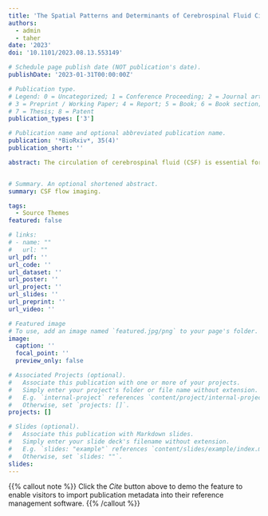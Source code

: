 ```yaml
---
title: 'The Spatial Patterns and Determinants of Cerebrospinal Fluid Circulation in the Human Brain'
authors:
  - admin
  - taher
date: '2023'
doi: '10.1101/2023.08.13.553149'

# Schedule page publish date (NOT publication's date).
publishDate: '2023-01-31T00:00:00Z'

# Publication type.
# Legend: 0 = Uncategorized; 1 = Conference Proceeding; 2 = Journal article;
# 3 = Preprint / Working Paper; 4 = Report; 5 = Book; 6 = Book section;
# 7 = Thesis; 8 = Patent
publication_types: ['3']

# Publication name and optional abbreviated publication name.
publication: '*BioRxiv*, 35(4)'
publication_short: ''

abstract: The circulation of cerebrospinal fluid (CSF) is essential for maintaining brain homeostasis and clearance, and impairments in its flow can lead to various brain disorders. Recent studies have shown that CSF circulation can be interrogated using low b-value diffusion magnetic resonance imaging (low-b dMRI). Nevertheless, the spatial organization of intracranial CSF flow dynamics remains largely elusive. Here, we developed a whole-brain voxel-based analysis framework, termed CSF pseudo-diffusion spatial statistics (CpsiSS), to examine CSF mean pseudo-diffusivity (Mpsi), a measure of CSF flow magnitude derived from low-b dMRI. We showed that intracranial CSF Mpsi demonstrates characteristic covariance patterns by employing seed-based correlation analysis. Importantly, we applied non-negative matrix factorization analysis to further elucidate the covariance patterns of CSF Mpsi in a hypothesis-free, data-driven way. We identified distinct CSF spaces that consistently displayed unique pseudo-diffusion characteristics across multiple imaging datasets. Our study revealed that age, sex, brain atrophy, ventricular anatomy, and cerebral perfusion differentially influence Mpsi across these CSF spaces. Notably, individuals with anomalous CSF flow patterns displayed incidental findings on multimodal neuroradiological examinations. Our work sets forth a new paradigm to study CSF flow, with potential applications in clinical settings.


# Summary. An optional shortened abstract.
summary: CSF flow imaging.

tags:
  - Source Themes
featured: false

# links:
# - name: ""
#   url: ""
url_pdf: ''
url_code: ''
url_dataset: ''
url_poster: ''
url_project: ''
url_slides: ''
url_preprint: ''
url_video: ''

# Featured image
# To use, add an image named `featured.jpg/png` to your page's folder.
image:
  caption: ''
  focal_point: ''
  preview_only: false

# Associated Projects (optional).
#   Associate this publication with one or more of your projects.
#   Simply enter your project's folder or file name without extension.
#   E.g. `internal-project` references `content/project/internal-project/index.md`.
#   Otherwise, set `projects: []`.
projects: []

# Slides (optional).
#   Associate this publication with Markdown slides.
#   Simply enter your slide deck's filename without extension.
#   E.g. `slides: "example"` references `content/slides/example/index.md`.
#   Otherwise, set `slides: ""`.
slides:
---
```



{{% callout note %}}
Click the _Cite_ button above to demo the feature to enable visitors to import publication metadata into their reference management software.
{{% /callout %}}
